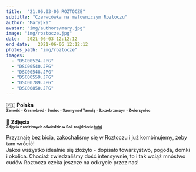 ```yaml
---
title:  "21.06.03-06 ROZTOCZE"
subtitle: "Czerwcówka na malowniczym Roztoczu"
author: "Maryjka"
avatar: "img/authors/mary.jpg"
image: "img/roztocze.jpg"
date:   2021-06-03 12:12:12
end_date:   2021-06-06 12:12:12
photos_path: "img/roztocze"
images:
  - "DSC00524.JPG"
  - "DSC00540.JPG"
  - "DSC00548.JPG"
  - "DSC00559.JPG"
  - "DSC00789.JPG"
  - "DSC00850.JPG"
---
```

🇵🇱 **Polska**<br/>
**<sub><sup>Zamość - Krasnobród - Susiec - Szumy nad Tanwią - Szczebrzeszyn - Zwierzyniec</sup></sub>**<br/>
<br/>
📸 **Zdjęcia**<br/>
<sub><sup>**Zdjęcia z rodzinnych odwiedzin w Soli znajdziecie <a href="https://photos.app.goo.gl/mexLTqNNJcDuYvnv6">tutaj</a>**</sup></sub>

Przyznaję bez bicia, zakochaliśmy się w Roztoczu i już kombinujemy, żeby tam wrócić!<br/>
Jakoś wszystko idealnie się złożyło - dopisało towarzystwo, pogoda, domki i okolica. Chociaż zwiedzaliśmy dość intensywnie, to i tak wciąż mnóstwo cudów Roztocza czeka jeszcze na odkrycie przez nas!
